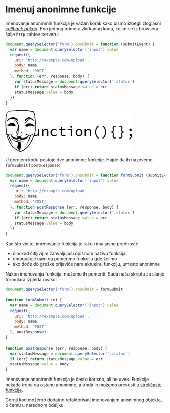# Imenuj anonimne funkcije

Imenovanje anonimnih funkcija je važan korak kako bismo izbegli zloglasni [*callback pakao*](//callbackhell.com/). Evo jednog primera zbrkanog koda, kojim se iz browsera šalje `http` zahtev serveru:

```javascript
document.querySelector('form').onsubmit = function (submitEvent) {
  var name = document.querySelector('input').value
  request({
    uri: 'http://example.com/upload',
    body: name,
    method: 'POST'
  }, function (err, response, body) {
    var statusMessage = document.querySelector('.status')
    if (err) return statusMessage.value = err
    statusMessage.value = body
  })
}
```

<img src='images/anonymous-function.png' width="400">

U gornjem kodu postoje dve anonimne funkcije. Hajde da ih nazovemo `formSubmit` i `postResponse`:

```javascript
document.querySelector('form').onsubmit = function formSubmit (submitEvent) {
  var name = document.querySelector('input').value
  request({
    uri: 'http://example.com/upload',
    body: name,
    method: 'POST'
  }, function postResponse (err, response, body) {
    var statusMessage = document.querySelector('.status')
    if (err) return statusMessage.value = err
    statusMessage.value = body
  })
}
```

Kao što vidite, imenovanje funkcija je lako i ima jasne prednosti:

* čini kod čitljivijim zahvaljujući opisnom nazivu funkcija
* omogućuje nam da pomerimo funkciju gde želimo
* ako dođe do greške prijaviće nam aktuelnu funkciju, umesto anonimne

Nakon imenovanja funkcija, možemo ih pomeriti. Sada naša skripta za slanje formulara izgleda ovako:

```javascript
document.querySelector('form').onsubmit = formSubmit

function formSubmit (e) {
  var name = document.querySelector('input').value
  request({
    uri: 'http://example.com/upload',
    body: name,
    method: 'POST'
  }, postResponse)
}

function postResponse (err, response, body) {
  var statusMessage = document.querySelector('.status')
  if (err) return statusMessage.value = err
  statusMessage.value = body
}
```

Imenovanje anonimnih funkcija je često korisno, ali ne uvek. Funkcije nekada treba da ostanu anonimne, a onda ih možemo prevesti u [streličaste funkcije](https://developer.mozilla.org/en/docs/Web/JavaScript/Reference/Functions/Arrow_functions).

Gornji kod možemo dodatno refaktorisati imenovanjem anonimnog objekta, o čemu u narednom odeljku.
